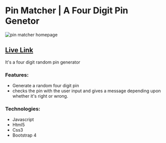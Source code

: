 # Pin Matcher | A Four Digit Pin Genetor

![pin matcher homepage](https://i.imgur.com/1z65tRJ.png)
## [Live Link](https://samanwoysaha.github.io/pin-matcher)

It's a four digit random pin generator

### Features:
- Generate a random four digit pin
- checks the pin with the user input and gives a message depending upon whether it's right or wrong.

### Technologies:
- Javascript
- Html5
- Css3
- Bootstrap 4
